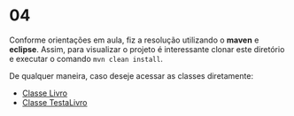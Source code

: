 # 04

Conforme orientações em aula, fiz a resolução utilizando o **maven** e **eclipse**. Assim, para visualizar o projeto é interessante clonar este diretório e executar o comando `mvn clean install`.

De qualquer maneira, caso deseje acessar as classes diretamente:

- [Classe Livro](https://github.com/lucabenetti/poo-2020-01/blob/master/pratica/04/src/main/java/exercicio04/pratica04/Livro.java)
- [Classe TestaLivro](https://github.com/lucabenetti/poo-2020-01/blob/master/pratica/04/src/main/java/exercicio04/pratica04/TestaLivro.java)
